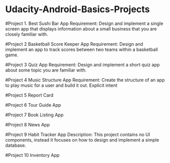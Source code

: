 # Udacity-Android-Basics-Projects

#Project 1. Best Sushi Bar App
Requirement: Design and implement a single screen app that displays information about a small business that you are closely familiar with.

#Project 2 Basketball Score Keeper App
Requirement: Design and implement an app to track scores between two teams within a basketball game.

#Project 3 Quiz App
Requirement: Design and implement a short quiz app about some topic you are familiar with.

#Project 4 Music Structure App
Requirement: Create the structure of an app to play music for a user and build it out.
Explicit intent

#Project 5 Report Card

#Project 6 Tour Guide App

#Project 7 Book Listing App

#Project 8 News App

#Project 9 Habit Tracker App
Description: This project contains no UI components, instead it focuses on  how to design and implement a simple database.

#Project 10 Inventory App 
